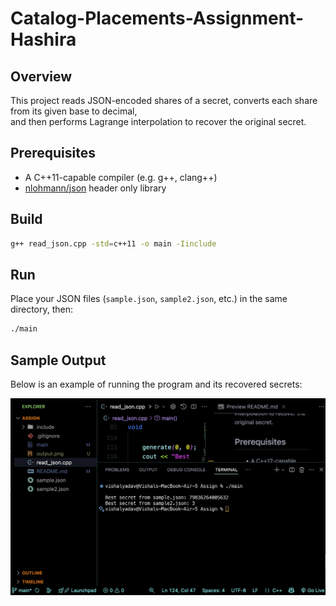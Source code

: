 # Catalog-Placements-Assignment-Hashira

## Overview  
This project reads JSON-encoded shares of a secret, converts each share from its given base to decimal,  
and then performs Lagrange interpolation to recover the original secret.

## Prerequisites  
- A C++11-capable compiler (e.g. g++, clang++)  
- [nlohmann/json](https://github.com/nlohmann/json) header only library  

## Build  
```bash
g++ read_json.cpp -std=c++11 -o main -Iinclude 
```

## Run  
Place your JSON files (`sample.json`, `sample2.json`, etc.) in the same directory, then:
```bash
./main
```

## Sample Output  
Below is an example of running the program and its recovered secrets:

<img src="output.png" alt="Secret Recovery Output" width="1200"/>

